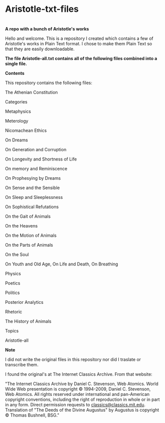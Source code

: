 #
# Aristotle-txt-files
#


**A repo with a bunch of Aristotle's works**

Hello and welcome. This is a repository I created which contains a few of Aristotle's works in Plain Text format. I chose to make them Plain Text so that they are easily downloadable.

**The file Aristotle-all.txt contains all of the following files combined into a single file.**

**Contents**

This repository contains the following files:

The Athenian Constitution

Categories

Metaphysics

Meterology

Nicomachean Ethics

On Dreams

On Generation and Corruption

On Longevity and Shortness of Life

On memory and Reminiscence

On Prophesying by Dreams

On Sense and the Sensible

On Sleep and Sleeplessness

On Sophistical Refutations

On the Gait of Animals

On the Heavens

On the Motion of Animals

On the Parts of Animals

On the Soul

On Youth and Old Age, On Life and Death, On Breathing

Physics

Poetics

Politics

Posterior Analytics

Rhetoric

The History of Animals

Topics

Aristotle-all

**Note**

I did not write the original files in this repository nor did I traslate or transcribe them.

I found the original's at The Internet Classics Archive. From that website:

"The Internet Classics Archive by Daniel C. Stevenson, Web Atomics. World Wide Web presentation is copyright © 1994-2009, Daniel C. Stevenson, Web Atomics. All rights reserved under international and pan-American copyright conventions, including the right of reproduction in whole or in part in any form. Direct permission requests to classics@classics.mit.edu. Translation of "The Deeds of the Divine Augustus" by Augustus is copyright © Thomas Bushnell, BSG."
